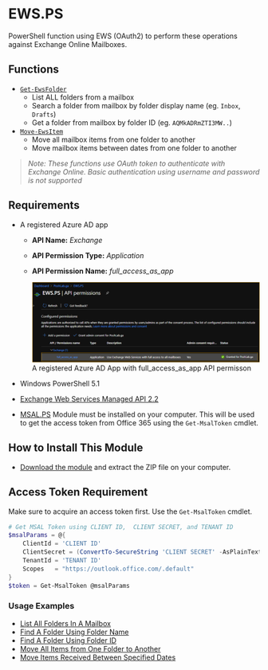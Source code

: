 # EWS.PS
PowerShell function using EWS (OAuth2) to perform these operations against Exchange Online Mailboxes.

## Functions

- [`Get-EwsFolder`](docs/Get-EwsFolder.md)
  * List ALL folders from a mailbox
  * Search a folder from mailbox by folder display name (eg. `Inbox`, `Drafts`)
  * Get a folder from mailbox by folder ID (eg. `AQMkADRmZTI3MW..`)
- [`Move-EwsItem`](docs/Move-EwsItem.md)
  * Move all mailbox items from one folder to another
  * Move mailbox items between dates from one folder to another

> *Note: These functions use OAuth token to authenticate with Exchange Online. Basic authentication using username and password is not supported*

## Requirements

- A registered Azure AD app
  * **API Name:** *Exchange*
  * **API Permission Type:** *Application*
  * **API Permission Name:** *full_access_as_app*

      ![Azure Ad Api Permission](docs/images/AzureAdApp-API-Permissions.png)<br>A registered Azure AD App with full_access_as_app API permisson

- Windows PowerShell 5.1
- [Exchange Web Services Managed API 2.2](https://www.microsoft.com/en-us/download/details.aspx?id=42951)
- [MSAL.PS](https://www.powershellgallery.com/packages/MSAL.PS) Module must be installed on your computer. This will be used to get the access token from Office 365 using the `Get-MsalToken` cmdlet.

## How to Install This Module

- [Download the module](https://github.com/junecastillote/EWS.PS/archive/master.zip) and extract the ZIP file on your computer.

## Access Token Requirement

Make sure to acquire an access token first. Use the `Get-MsalToken` cmdlet.

```PowerShell
# Get MSAL Token using CLIENT ID,  CLIENT SECRET, and TENANT ID
$msalParams = @{
    ClientId = 'CLIENT ID'
    ClientSecret = (ConvertTo-SecureString 'CLIENT SECRET' -AsPlainText -Force)
    TenantId = 'TENANT ID'
    Scopes   = "https://outlook.office.com/.default"
}
$token = Get-MsalToken @msalParams
```

### Usage Examples

- [List All Folders In A Mailbox](docs/Get-EwsFolder.md#example-1--list-all-folders-in-a-mailbox)
- [Find A Folder Using Folder Name](docs/Get-EwsFolder.md#example-2--find-a-folder-using-folder-name)
- [Find A Folder Using Folder ID](docs/Get-EwsFolder.md#example-3--find-a-folder-using-folder-id)
- [Move All Items from One Folder to Another](docs/Move-EwsItem.md#example-1--move-all-items-from-one-folder-to-another)
- [Move Items Received Between Specified Dates](docs/Move-EwsItem.md#example-2--move-items-received-within-specified-dates)